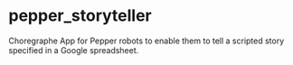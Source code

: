 # pepper_storyteller
Choregraphe App for Pepper robots to enable them to tell a scripted story specified in a Google spreadsheet.
